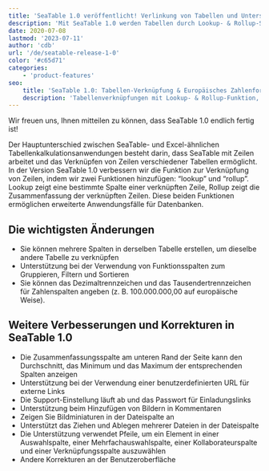```yaml
---
title: 'SeaTable 1.0 veröffentlicht! Verlinkung von Tabellen und Unterstützung des europäischen Nummernformats - SeaTable'
description: 'Mit SeaTable 1.0 werden Tabellen durch Lookup- & Rollup-Spalten relational: Werte aus anderen Tabellen abfragen, Summen berechnen, flexibel gruppieren. Individuelle Dezimal- und Tausendertrennzeichen, neue Exportoptionen, Passwortschutz für Freigaben, Bilder in Kommentaren, Multi-Drag für Dateien und zahlreiche Detailverbesserungen machen den Start komplett.'
date: 2020-07-08
lastmod: '2023-07-11'
author: 'cdb'
url: '/de/seatable-release-1-0'
color: '#c65d71'
categories:
    - 'product-features'
seo:
    title: 'SeaTable 1.0: Tabellen-Verknüpfung & Europäisches Zahlenformat'
    description: 'Tabellen­verknüpfungen mit Lookup- & Rollup-Funktion, Gruppierung nach Funktion, europäisches Zahlenformat – SeaTable 1.0 ist da!'
---
```


Wir freuen uns, Ihnen mitteilen zu können, dass SeaTable 1.0 endlich fertig ist!

Der Hauptunterschied zwischen SeaTable- und Excel-ähnlichen Tabellenkalkulationsanwendungen besteht darin, dass SeaTable mit Zeilen arbeitet und das Verknüpfen von Zeilen verschiedener Tabellen ermöglicht. In der Version SeaTable 1.0 verbessern wir die Funktion zur Verknüpfung von Zeilen, indem wir zwei Funktionen hinzufügen: “lookup” und “rollup”. Lookup zeigt eine bestimmte Spalte einer verknüpften Zeile, Rollup zeigt die Zusammenfassung der verknüpften Zeilen. Diese beiden Funktionen ermöglichen erweiterte Anwendungsfälle für Datenbanken.

## Die wichtigsten Änderungen

- Sie können mehrere Spalten in derselben Tabelle erstellen, um dieselbe andere Tabelle zu verknüpfen
- Unterstützung bei der Verwendung von Funktionsspalten zum Gruppieren, Filtern und Sortieren
- Sie können das Dezimaltrennzeichen und das Tausendertrennzeichen für Zahlenspalten angeben (z. B. 100.000.000,00 auf europäische Weise).

## Weitere Verbesserungen und Korrekturen in SeaTable 1.0

- Die Zusammenfassungsspalte am unteren Rand der Seite kann den Durchschnitt, das Minimum und das Maximum der entsprechenden Spalten anzeigen
- Unterstützung bei der Verwendung einer benutzerdefinierten URL für externe Links
- Die Support-Einstellung läuft ab und das Passwort für Einladungslinks
- Unterstützung beim Hinzufügen von Bildern in Kommentaren
- Zeigen Sie Bildminiaturen in der Dateispalte an
- Unterstützt das Ziehen und Ablegen mehrerer Dateien in der Dateispalte
- Die Unterstützung verwendet Pfeile, um ein Element in einer Auswahlspalte, einer Mehrfachauswahlspalte, einer Kollaborateurspalte und einer Verknüpfungsspalte auszuwählen
- Andere Korrekturen an der Benutzeroberfläche
